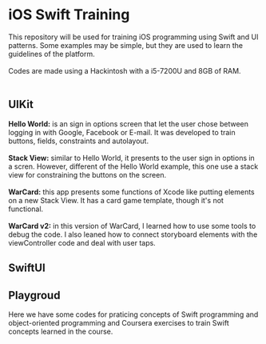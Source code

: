 # iOS Swift Training
This repository will be used for training iOS programming using Swift and UI patterns. Some examples may be simple, but they are used to learn the guidelines of the platform.
<br><br>
Codes are made using a Hackintosh with a i5-7200U and 8GB of RAM.
<br><br>
## UIKit
**Hello World:** is an sign in options screen that let the user chose between logging in with Google, Facebook or E-mail. It was developed to train buttons, fields, constraints and autolayout.
<br><br>
**Stack View:** similar to Hello World, it presents to the user sign in options in a scren. However, different of the Hello World example, this one use a stack view for constraining the buttons on the screen.
<br><br>
**WarCard:** this app presents some functions of Xcode like putting elements on a new Stack View. It has a card game template, though it's not functional.
<br><br>
**WarCard v2:** in this version of WarCard, I learned how to use some tools to debug the code. I also leaned how to connect storyboard elements with the viewController code and deal with user taps.
## SwiftUI

## Playgroud
Here we have some codes for praticing concepts of Swift programming and object-oriented programming and Coursera exercises to train Swift concepts learned in the course.

